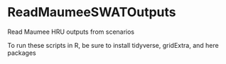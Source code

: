 # ReadMaumeeSWATOutputs
Read Maumee HRU outputs from scenarios

To run these scripts in R, be sure to install tidyverse, gridExtra, and here packages
